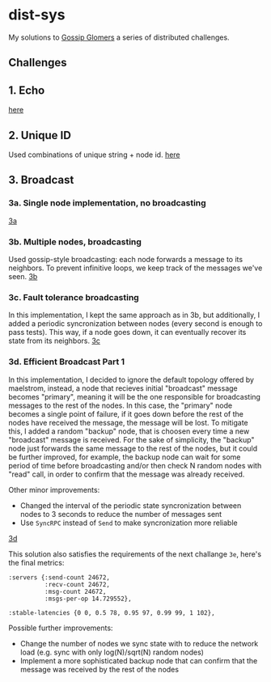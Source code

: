 # dist-sys

My solutions to [Gossip Glomers](https://fly.io/dist-sys/) a series of distributed challenges.

## Challenges

## 1. Echo

[here](./ch-echo-1/main.go)

## 2. Unique ID

Used combinations of unique string + node id.
[here](./ch-unique-id-2/main.go)

## 3. Broadcast

### 3a. Single node implementation, no broadcasting
[3a](./ch-broadcast-3a/main.go)

### 3b. Multiple nodes, broadcasting

Used gossip-style broadcasting: each node forwards a message to its neighbors. To prevent infinitive loops, we keep track of the messages we've seen.
[3b](./ch-broadcast-3b/main.go)

### 3c. Fault tolerance broadcasting

In this implementation, I kept the same approach as in 3b, but additionally, I added a periodic syncronization between nodes (every second is enough to pass tests). This way, if a node goes down, it can eventually recover its state from its neighbors.
[3c](./ch-broadcast-3c/main.go)

### 3d. Efficient Broadcast Part 1

In this implementation, I decided to ignore the default topology offered by maelstrom, instead, a node that recieves
initial "broadcast" message becomes "primary", meaning it will be the one responsible for broadcasting messages to the rest of the nodes. In this case, the "primary" node becomes a single point of failure, if it goes down before the rest of the nodes have received the message, the message will be lost. To mitigate this, I added a random "backup" node, that is choosen every time a new "broadcast" message is received.
For the sake of simplicity, the "backup" node just forwards the same message to the rest of the nodes, but it could be further improved, for example, the backup node can wait for some period of time before broadcasting and/or then check N random nodes with "read" call, in order to confirm that the message was already received.

Other minor improvements:
- Changed the interval of the periodic state syncronization between nodes to 3 seconds to reduce the number of messages sent
- Use `SyncRPC` instead of `Send` to make syncronization more reliable

[3d](./ch-broadcast-3d/main.go)

This solution also satisfies the requirements of the next challange `3e`, here's the final metrics:
```
:servers {:send-count 24672,
          :recv-count 24672,
          :msg-count 24672,
          :msgs-per-op 14.729552},

:stable-latencies {0 0, 0.5 78, 0.95 97, 0.99 99, 1 102},
```

Possible further improvements:
- Change the number of nodes we sync state with to reduce the network load (e.g. sync with only log(N)/sqrt(N) random nodes)
- Implement a more sophisticated backup node that can confirm that the message was received by the rest of the nodes

